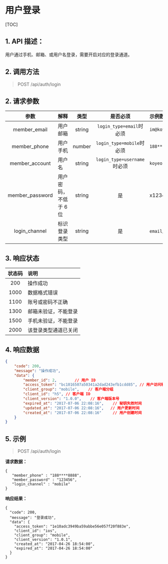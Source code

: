 # 用户登录

[TOC]

## 1. API 描述：

用户通过手机、邮箱、或用户名登录，需要开启对应的登录通道。

## 2. 调用方法

> POST /api/auth/login

## 2. 请求参数

参数 | 解释 | 类型 | 是否必须 | 示例数据
:---:|:---|:---:|:---:|:---
member_email | 用户邮箱 | string | `login_type=email`时必须 | `im@koyeo.io`
member_phone | 用户手机 | number | `login_type=mobile`时必须 | `188****8888`
member_account | 用户名 | string | `login_type=username`时必须 | `koyeo`
member_password | 用户密码，不低于 6 位 | string | 是 | x123456
login_channel | 标识登录类型 | string | 是 | `email`/`mobile`/`username`

## 3. 响应状态

状态码 | 说明
:---:|:---
200 | 操作成功
1000 | 数据格式错误
1100 | 账号或密码不正确
1300 | 邮箱未验证，不能登录
1500 | 手机未验证，不能登录
2000 | 该登录类型通道已关闭

## 4. 响应数据

```json
{
    "code": 200,
    "message": "操作成功",
    "data": {
        "member_id": 2,        // 用户 ID
        "access_token": "bc1016507a50341a2dad243efb1cdd85", // 用户访问秘钥
        "client_group": "mobile",    // 客户端分组
        "client_id": "h5", // 客户端 ID
        "client_version": "1.0.0",    // 客户端版本号
        "expired_at": "2017-07-06 22:08:16",    // 秘钥失效时间
        "updated_at": "2017-07-06 22:08:16",   // 用户更新时间
        "created_at": "2017-07-06 22:08:16"     // 用户创建时间
    }
}
```

## 5. 示例

> POST /api/auth/login

**请求数据：**

```josn
{
   "member_phone" : "188****8888",
   "member_password" : "123456",
   "login_channel" : "mobile"
}
```

**响应结果：**

```josn
{
  "code": 200,
  "message": "登录成功",
  "data": {
    "access_token": "1e10adc3949ba59abbe56e057f20f883e",
    "client_id": "ios",
    "client_group": "mobile",
    "client_version": "1.0.1",
    "created_at": "2017-04-26 18:54:00",
    "expired_at": "2017-04-26 18:54:00"
  }
}
```